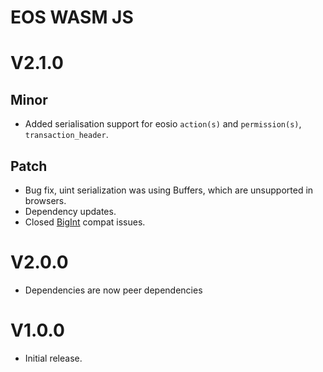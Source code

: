 # EOS WASM JS

# V2.1.0

## Minor

- Added serialisation support for eosio `action(s)` and `permission(s)`, `transaction_header`.

## Patch

- Bug fix, uint serialization was using Buffers, which are unsupported in browsers.
- Dependency updates.
- Closed [BigInt](https://github.com/amilajack/eslint-plugin-compat/issues/457) compat issues.

# V2.0.0

- Dependencies are now peer dependencies

# V1.0.0

- Initial release.
